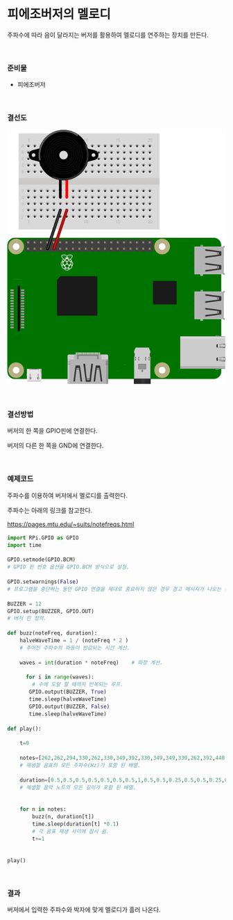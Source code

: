 # 피에조버저의 멜로디

주파수에 따라 음이 달라지는 버저를 활용하여 멜로디를 연주하는 장치를 만든다.  

<br>

### 준비물

+ 피에조버저

<br>

### 결선도

![buzzer_bb](Image/buzzer_bb.svg)

<br>

### 결선방법

버저의 한 쪽을 GPIO핀에 연결한다. 

버저의 다른 한 쪽을 GND에 연결한다. 


<br>

### 예제코드 

주파수를 이용하여 버저에서 멜로디를 출력한다. 

주파수는 아래의 링크를 참고한다. 

https://pages.mtu.edu/~suits/notefreqs.html

```python
import RPi.GPIO as GPIO
import time

GPIO.setmode(GPIO.BCM)
# GPIO 핀 번호 옵션을 GPIO.BCM 방식으로 설정. 

GPIO.setwarnings(False)
# 프로그램을 중단하는 동안 GPIO 연결을 제대로 종료하지 않은 경우 경고 메시지가 나오는 것을 피하기 위해 사용. 

BUZZER = 12
GPIO.setup(BUZZER, GPIO.OUT)
# 버저 핀 정의. 

def buzz(noteFreq, duration):
    halveWaveTime = 1 / (noteFreq * 2 )
    # 주어진 주파수의 파동이 반감되는 시간 계산.

    waves = int(duration * noteFreq)    # 파장 계산.
    
      for i in range(waves):
        # 수에 도달 할 때까지 반복되는 루프.
       GPIO.output(BUZZER, True)
       time.sleep(halveWaveTime)
       GPIO.output(BUZZER, False)
       time.sleep(halveWaveTime)

def play():

    t=0
    
    notes=[262,262,294,330,262,330,349,392,330,349,349,330,262,392,440,392,349,262,196]
    # 재생할 음표의 모든 주파수(Hz)가 포함 된 배열.
    
    duration=[0.5,0.5,0.5,0.5,0.5,0.5,0.5,1,0.5,0.5,0.25,0.5,0.5,0.25,0.25,ㄴ0.5,0.5,0.5]
    # 재생할 음악 노트의 모든 길이가 포함 된 배열.


    for n in notes:
        buzz(n, duration[t])
        time.sleep(duration[t] *0.1)
        # 각 음표 재생 사이에 잠시 쉼.
        t+=1


play()
```

<br>

### 결과 

버저에서 입력한 주파수와 박자에 맞게 멜로디가 흘러 나온다. 